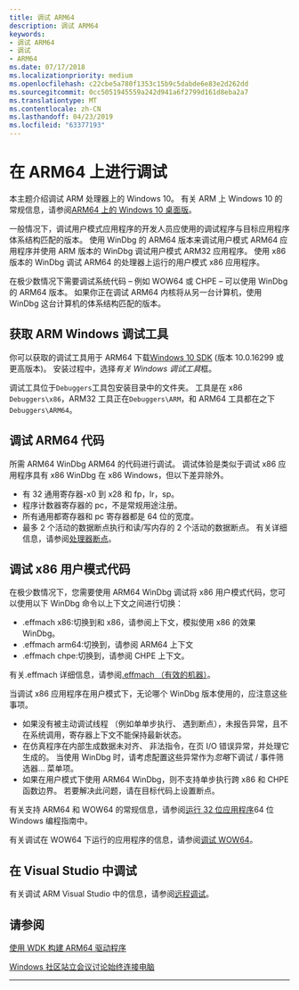 ```yaml
---
title: 调试 ARM64
description: 调试 ARM64
keywords:
- 调试 ARM64
- 调试
- ARM64
ms.date: 07/17/2018
ms.localizationpriority: medium
ms.openlocfilehash: c22cbe5a780f1353c15b9c5dabde6e83e2d262dd
ms.sourcegitcommit: 0cc5051945559a242d941a6f2799d161d8eba2a7
ms.translationtype: MT
ms.contentlocale: zh-CN
ms.lasthandoff: 04/23/2019
ms.locfileid: "63377193"
---
```

# <a name="debugging-on-arm64"></a>在 ARM64 上进行调试

本主题介绍调试 ARM 处理器上的 Windows 10。 有关 ARM 上 Windows 10 的常规信息，请参阅[ARM64 上的 Windows 10 桌面版](https://docs.microsoft.com/windows/uwp/porting/apps-on-arm)。

一般情况下，调试用户模式应用程序的开发人员应使用的调试程序与目标应用程序体系结构匹配的版本。 使用 WinDbg 的 ARM64 版本来调试用户模式 ARM64 应用程序并使用 ARM 版本的 WinDbg 调试用户模式 ARM32 应用程序。 使用 x86 版本的 WinDbg 调试 ARM64 的处理器上运行的用户模式 x86 应用程序。  

在极少数情况下需要调试系统代码 – 例如 WOW64 或 CHPE – 可以使用 WinDbg 的 ARM64 版本。 如果你正在调试 ARM64 内核将从另一台计算机，使用 WinDbg 这台计算机的体系结构匹配的版本。  


## <a name="getting-arm--debugging-tools-for-windows"></a>获取 ARM Windows 调试工具 

你可以获取的调试工具用于 ARM64 下载[Windows 10 SDK](https://developer.microsoft.com/windows/downloads/windows-10-sdk) (版本 10.0.16299 或更高版本)。  安装过程中，选择*有关 Windows 调试工具*框。 

调试工具位于`Debuggers`工具包安装目录中的文件夹。  工具是在 x86 `Debuggers\x86`，ARM32 工具正在`Debuggers\ARM`，和 ARM64 工具都在之下`Debuggers\ARM64`。 

## <a name="debugging-arm64-code"></a>调试 ARM64 代码

所需 ARM64 WinDbg ARM64 的代码进行调试。 调试体验是类似于调试 x86 应用程序具有 x86 WinDbg 在 x86 Windows，但以下差异除外。 

- 有 32 通用寄存器-x0 到 x28 和 fp，lr，sp。 
- 程序计数器寄存器的 pc，不是常规用途注册。 
- 所有通用都寄存器和 pc 寄存器都是 64 位的宽度。 
- 最多 2 个活动的数据断点执行和读/写内存的 2 个活动的数据断点。 有关详细信息，请参阅[处理器断点](https://docs.microsoft.com/windows-hardware/drivers/debugger/processor-breakpoints---ba-breakpoints-)。 


## <a name="debugging-x86-user-mode-code"></a>调试 x86 用户模式代码 

在极少数情况下，您需要使用 ARM64 WinDbg 调试将 x86 用户模式代码，您可以使用以下 WinDbg 命令以上下文之间进行切换： 

- .effmach x86:切换到和 x86，请参阅上下文，模拟使用 x86 的效果 WinDbg。 
- .effmach arm64:切换到，请参阅 ARM64 上下文 
- .effmach chpe:切换到，请参阅 CHPE 上下文。 

有关.effmach 详细信息，请参阅[.effmach （有效的机器）](-effmach--effective-machine-.md)。

当调试 x86 应用程序在用户模式下，无论哪个 WinDbg 版本使用的，应注意这些事项。

- 如果没有被主动调试线程 （例如单单步执行、 遇到断点），未报告异常，且不在系统调用，寄存器上下文不能保持最新状态。 
- 在仿真程序在内部生成数据未对齐、 非法指令，在页 I/O 错误异常，并处理它生成的。 当使用 WinDbg 时，请考虑配置这些异常作为*忽略*下调试 / 事件筛选器... 菜单项。  
- 如果在用户模式下使用 ARM64 WinDbg，则不支持单步执行跨 x86 和 CHPE 函数边界。 若要解决此问题，请在目标代码上设置断点。 

有关支持 ARM64 和 WOW64 的常规信息，请参阅[运行 32 位应用程序](https://msdn.microsoft.com/library/windows/desktop/aa384249.aspx)64 位 Windows 编程指南中。 

有关调试在 WOW64 下运行的应用程序的信息，请参阅[调试 WOW64](https://msdn.microsoft.com/library/windows/desktop/aa384163.aspx)。



## <a name="debugging-in-visual-studio"></a>在 Visual Studio 中调试 

有关调试 ARM Visual Studio 中的信息，请参阅[远程调试](https://docs.microsoft.com/visualstudio/debugger/remote-debugging)。



## <a name="see-also"></a>请参阅

[使用 WDK 构建 ARM64 驱动程序](../develop/building-arm64-drivers.md)

[Windows 社区站立会议讨论始终连接电脑](https://blogs.windows.com/buildingapps/2018/01/22/windows-community-standup-discussing-always-connected-pc/)

-------






